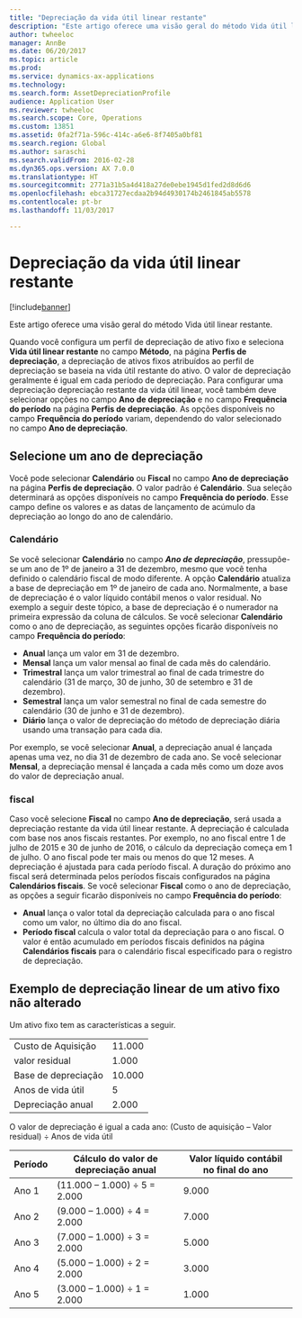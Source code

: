 ```yaml
---
title: "Depreciação da vida útil linear restante"
description: "Este artigo oferece uma visão geral do método Vida útil linear restante."
author: twheeloc
manager: AnnBe
ms.date: 06/20/2017
ms.topic: article
ms.prod: 
ms.service: dynamics-ax-applications
ms.technology: 
ms.search.form: AssetDepreciationProfile
audience: Application User
ms.reviewer: twheeloc
ms.search.scope: Core, Operations
ms.custom: 13851
ms.assetid: 0fa2f71a-596c-414c-a6e6-8f7405a0bf81
ms.search.region: Global
ms.author: saraschi
ms.search.validFrom: 2016-02-28
ms.dyn365.ops.version: AX 7.0.0
ms.translationtype: HT
ms.sourcegitcommit: 2771a31b5a4d418a27de0ebe1945d1fed2d8d6d6
ms.openlocfilehash: ebca31727ecdaa2b94d4930174b2461845ab5578
ms.contentlocale: pt-br
ms.lasthandoff: 11/03/2017

---
```


# <a name="straight-line-life-remaining-depreciation"></a>Depreciação da vida útil linear restante

[!include[banner](../includes/banner.md)]


Este artigo oferece uma visão geral do método Vida útil linear restante.

Quando você configura um perfil de depreciação de ativo fixo e seleciona **Vida útil linear restante** no campo **Método**, na página **Perfis de depreciação**, a depreciação de ativos fixos atribuídos ao perfil de depreciação se baseia na vida útil restante do ativo. O valor de depreciação geralmente é igual em cada período de depreciação. Para configurar uma depreciação depreciação restante da vida útil linear, você também deve selecionar opções no campo **Ano de depreciação** e no campo **Frequência do período** na página **Perfis de depreciação**. As opções disponíveis no campo **Frequência do período** variam, dependendo do valor selecionado no campo **Ano de depreciação**.

## <a name="select-a-depreciation-year"></a>Selecione um ano de depreciação
Você pode selecionar **Calendário** ou **Fiscal** no campo **Ano de depreciação** na página **Perfis de depreciação**. O valor padrão é **Calendário**. Sua seleção determinará as opções disponíveis no campo **Frequência do período**. Esse campo define os valores e as datas de lançamento de acúmulo da depreciação ao longo do ano de calendário.

### <a name="calendar"></a>Calendário

Se você selecionar **Calendário** no campo ***Ano de depreciação***, pressupõe-se um ano de 1º de janeiro a 31 de dezembro, mesmo que você tenha definido o calendário fiscal de modo diferente. A opção **Calendário** atualiza a base de depreciação em 1º de janeiro de cada ano. Normalmente, a base de depreciação é o valor líquido contábil menos o valor residual. No exemplo a seguir deste tópico, a base de depreciação é o numerador na primeira expressão da coluna de cálculos. Se você selecionar **Calendário** como o ano de depreciação, as seguintes opções ficarão disponíveis no campo **Frequência do período**:

-   **Anual** lança um valor em 31 de dezembro.
-   **Mensal** lança um valor mensal ao final de cada mês do calendário.
-   **Trimestral** lança um valor trimestral ao final de cada trimestre do calendário (31 de março, 30 de junho, 30 de setembro e 31 de dezembro).
-   **Semestral** lança um valor semestral no final de cada semestre do calendário (30 de junho e 31 de dezembro).
-   **Diário** lança o valor de depreciação do método de depreciação diária usando uma transação para cada dia.

Por exemplo, se você selecionar **Anual**, a depreciação anual é lançada apenas uma vez, no dia 31 de dezembro de cada ano. Se você selecionar **Mensal**, a depreciação mensal é lançada a cada mês como um doze avos do valor de depreciação anual.

### <a name="fiscal"></a>fiscal

Caso você selecione **Fiscal** no campo **Ano de depreciação**, será usada a depreciação restante da vida útil linear restante. A depreciação é calculada com base nos anos fiscais restantes. Por exemplo, no ano fiscal entre 1 de julho de 2015 e 30 de junho de 2016, o cálculo da depreciação começa em 1 de julho. O ano fiscal pode ter mais ou menos do que 12 meses. A depreciação é ajustada para cada período fiscal. A duração do próximo ano fiscal será determinada pelos períodos fiscais configurados na página **Calendários fiscais**. Se você selecionar **Fiscal** como o ano de depreciação, as opções a seguir ficarão disponíveis no campo **Frequência do período**:

-   **Anual** lança o valor total da depreciação calculada para o ano fiscal como um valor, no último dia do ano fiscal.
-   **Período fiscal** calcula o valor total da depreciação para o ano fiscal. O valor é então acumulado em períodos fiscais definidos na página **Calendários fiscais** para o calendário fiscal especificado para o registro de depreciação.

## <a name="example-of-straight-line-depreciation-of-an-unchanged-fixed-asset"></a>Exemplo de depreciação linear de um ativo fixo não alterado
Um ativo fixo tem as características a seguir.

|                     |        |
|---------------------|--------|
| Custo de Aquisição    | 11.000 |
| valor residual       | 1.000  |
| Base de depreciação   | 10.000 |
| Anos de vida útil  | 5      |
| Depreciação anual | 2.000  |

O valor de depreciação é igual a cada ano: (Custo de aquisição – Valor residual) ÷ Anos de vida útil

| Período | Cálculo do valor de depreciação anual | Valor líquido contábil no final do ano |
|--------|-----------------------------------------------|---------------------------------------|
| Ano 1 | (11.000 – 1.000) ÷ 5 = 2.000                  | 9.000                                 |
| Ano 2 | (9.000 – 1.000) ÷ 4 = 2.000                   | 7.000                                 |
| Ano 3 | (7.000 – 1.000) ÷ 3 = 2.000                   | 5.000                                 |
| Ano 4 | (5.000 – 1.000) ÷ 2 = 2.000                   | 3.000                                 |
| Ano 5 | (3.000 – 1.000) ÷ 1 = 2.000                   | 1.000                                 |






